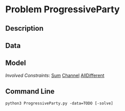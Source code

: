 # Problem ProgressiveParty

## Description



## Data



## Model

*Involved Constraints*: [Sum](https://pycsp.org/documentation/constraints/Sum) [Channel](https://pycsp.org/documentation/constraints/Channel) [AllDifferent](https://pycsp.org/documentation/constraints/AllDifferent)


## Command Line

```shell
python3 ProgressiveParty.py -data=TODO [-solve]
```


